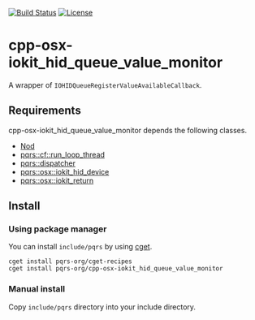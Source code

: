[![Build Status](https://github.com/pqrs-org/cpp-osx-iokit_hid_queue_value_monitor/workflows/CI/badge.svg)](https://github.com/pqrs-org/cpp-osx-iokit_hid_queue_value_monitor/actions)
[![License](https://img.shields.io/badge/license-Boost%20Software%20License-blue.svg)](https://github.com/pqrs-org/cpp-osx-iokit_hid_queue_value_monitor/blob/master/LICENSE.md)

# cpp-osx-iokit_hid_queue_value_monitor

A wrapper of `IOHIDQueueRegisterValueAvailableCallback`.

## Requirements

cpp-osx-iokit_hid_queue_value_monitor depends the following classes.

- [Nod](https://github.com/fr00b0/nod)
- [pqrs::cf::run_loop_thread](https://github.com/pqrs-org/cpp-cf-run_loop_thread)
- [pqrs::dispatcher](https://github.com/pqrs-org/cpp-dispatcher)
- [pqrs::osx::iokit_hid_device](https://github.com/pqrs-org/cpp-osx-iokit_hid_device)
- [pqrs::osx::iokit_return](https://github.com/pqrs-org/cpp-osx-iokit_return)

## Install

### Using package manager

You can install `include/pqrs` by using [cget](https://github.com/pfultz2/cget).

```shell
cget install pqrs-org/cget-recipes
cget install pqrs-org/cpp-osx-iokit_hid_queue_value_monitor
```

### Manual install

Copy `include/pqrs` directory into your include directory.

